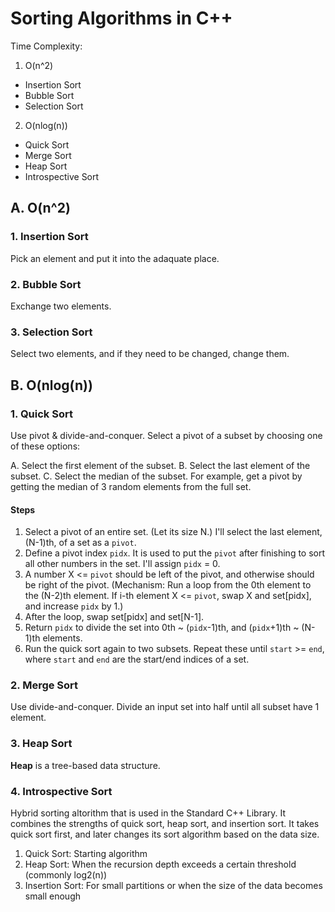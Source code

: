 # Sorting Algorithms in C++
Time Complexity:
1. O(n^2)
  * Insertion Sort
  * Bubble Sort
  * Selection Sort
2. O(nlog(n))
  * Quick Sort
  * Merge Sort
  * Heap Sort
  * Introspective Sort

## A. O(n^2)
### 1. Insertion Sort
Pick an element and put it into the adaquate place.

### 2. Bubble Sort
Exchange two elements.

### 3. Selection Sort
Select two elements, and if they need to be changed, change them.

## B. O(nlog(n))
### 1. Quick Sort
Use pivot & divide-and-conquer. Select a pivot of a subset by choosing one of these options:

A. Select the first element of the subset.
B. Select the last element of the subset.
C. Select the median of the subset. For example, get a pivot by getting the median of 3 random elements from the full set.

#### Steps
1. Select a pivot of an entire set. (Let its size N.) I'll select the last element, (N-1)th, of a set as a `pivot`.
2. Define a pivot index `pidx`. It is used to put the `pivot` after finishing to sort all other numbers in the set. I'll assign `pidx` = 0.
3. A number X <= `pivot` should be left of the pivot, and otherwise should be right of the pivot. (Mechanism: Run a loop from the 0th element to the (N-2)th element. If i-th element X <= `pivot`, swap X and set\[pidx\], and increase `pidx` by 1.)
4. After the loop, swap set\[pidx\] and set\[N-1\].
5. Return `pidx` to divide the set into 0th ~ (`pidx`-1)th, and (`pidx`+1)th ~ (N-1)th elements.
6. Run the quick sort again to two subsets. Repeat these until `start` >= `end`, where `start` and `end` are the start/end indices of a set.

### 2. Merge Sort
Use divide-and-conquer. Divide an input set into half until all subset have 1 element.

### 3. Heap Sort
**Heap** is a tree-based data structure.

### 4. Introspective Sort
Hybrid sorting altorithm that is used in the Standard C++ Library. It combines the strengths of quick sort, heap sort, and insertion sort.
It takes quick sort first, and later changes its sort algorithm based on the data size.

1. Quick Sort: Starting algorithm
2. Heap Sort: When the recursion depth exceeds a certain threshold (commonly log2(n))
3. Insertion Sort: For small partitions or when the size of the data becomes small enough
